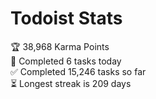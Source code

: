 
# Todoist Stats

<!-- TODO-IST:START -->
🏆  38,968 Karma Points           
🌸  Completed 6 tasks today           
✅  Completed 15,246 tasks so far           
⏳  Longest streak is 209 days
<!-- TODO-IST:END -->
